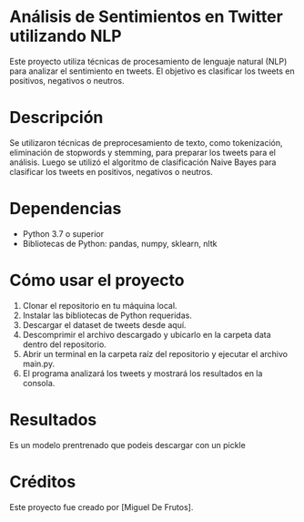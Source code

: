 # Análisis de Sentimientos en Twitter utilizando NLP
Este proyecto utiliza técnicas de procesamiento de lenguaje natural (NLP) para analizar el sentimiento en tweets. El objetivo es clasificar los tweets en positivos, negativos o neutros.

# Descripción
Se utilizaron técnicas de preprocesamiento de texto, como tokenización, eliminación de stopwords y stemming, para preparar los tweets para el análisis. Luego se utilizó el algoritmo de clasificación Naive Bayes para clasificar los tweets en positivos, negativos o neutros.

# Dependencias
- Python 3.7 o superior
- Bibliotecas de Python: pandas, numpy, sklearn, nltk

# Cómo usar el proyecto

1. Clonar el repositorio en tu máquina local.
2. Instalar las bibliotecas de Python requeridas.
3. Descargar el dataset de tweets desde aquí.
4. Descomprimir el archivo descargado y ubicarlo en la carpeta data dentro del repositorio.
5. Abrir un terminal en la carpeta raíz del repositorio y ejecutar el archivo main.py.
6. El programa analizará los tweets y mostrará los resultados en la consola.

# Resultados
Es un modelo prentrenado que podeis descargar con un pickle

# Créditos
Este proyecto fue creado por [Miguel De Frutos].
